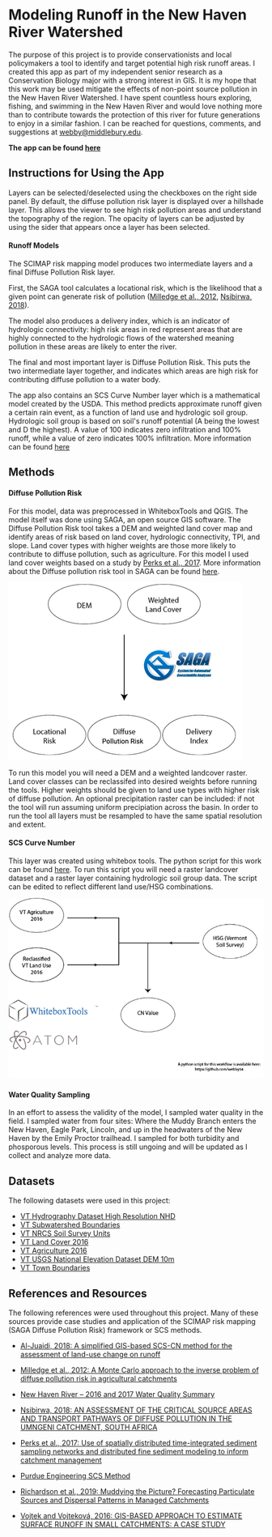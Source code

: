 

# Modeling Runoff in the New Haven River Watershed

The purpose of this project is to provide conservationists and local policymakers a tool to identify and target potential high risk runoff areas. I created this app as part of my independent senior research as a Conservation Biology major with a strong interest in GIS. It is my hope that this work may be used mitigate the effects of non-point source pollution in the New Haven River Watershed. I have spent countless hours exploring, fishing, and swimming in the New Haven River and would love nothing more than to contribute towards the protection of this river for future generations to enjoy in a similar fashion. I can be reached for questions, comments, and suggestions at webby@middlebury.edu.

__The app can be found [here](https://webby.users.earthengine.app/view/newhavenrunoff)__





## Instructions for Using the App


Layers can be selected/deselected using the checkboxes on the right side panel. By default, the diffuse pollution risk layer is displayed over a hillshade layer. This allows the viewer to see high risk pollution areas and understand the topography of the region. The opacity of layers can be adjusted by using the sider that appears once a layer has been selected. 

#### Runoff Models
The SCIMAP risk mapping model produces two intermediate layers and a final Diffuse Pollution Risk layer.

First, the SAGA tool calculates a locational risk, which is the likelihood that a given point can generate risk of pollution ([Milledge et al., 2012](https://www.sciencedirect.com/science/article/pii/S004896971200873X), [Nsibirwa, 2018](https://ukzn-dspace.ukzn.ac.za/handle/10413/17276)).

The model also produces a delivery index, which is an indicator of hydrologic connectivity: high risk areas in red represent areas that are highly connected to the hydrologic flows of the watershed meaning pollution in these areas are likely to enter the river.

The final and most important layer is Diffuse Pollution Risk. This puts the two intermediate layer together, and indicates which areas are high risk for contributing diffuse pollution to a water body.

The app also contains an SCS Curve Number layer which is a mathematical model created by the USDA. This method predicts approximate runoff given a certain rain event, as a function of land use and hydrologic soil group. Hydrologic soil group is based on soil's runoff potential (A being the lowest and D the highest). A value of 100 indicates zero infiltration and 100% runoff, while a value of zero indicates 100% infiltration. More information can be found [here](https://engineering.purdue.edu/mapserve/LTHIA7/documentation/scs.htm#:~:text=The%20SCS%20curve%20number%20method,find%20average%20annual%20runoff%20values.)

## Methods

#### Diffuse Pollution Risk

For this model, data was preprocessed in WhiteboxTools and QGIS. The model itself was done using SAGA, an open source GIS software. The Diffuse Pollution Risk tool takes a DEM and weighted land cover map and identify areas of risk based on land cover, hydrologic connectivity, TPI, and slope. Land cover types with higher weights are those more likely to contribute to diffuse pollution, such as agriculture. For this model I used land cover weights based on a study by [Perks et al., 2017](https://pubmed.ncbi.nlm.nih.gov/28185700/). More information about the Diffuse pollution risk tool in SAGA can be found [here](https://saga-gis.sourceforge.io/saga_tool_doc/8.1.1/sim_hydrology_4.html).

![Diffuse Workflow](diffuseWorkflow.png)

To run this model you will need a DEM and a weighted landcover raster. Land cover classes can be reclassifed into desired weights before running the tools. Higher weights should be given to land use types with higher risk of diffuse pollution. An optional precipitation raster can be included: if not the tool will run assuming uniform precipiation across the basin. In order to run the tool all layers must be resampled to have the same spatial resolution and extent. 

#### SCS Curve Number

This layer was created using whitebox tools. The python script for this work can be found [here](https://github.com/webby34/newHavenRunoff). To run this script you will need a raster landcover dataset and a raster layer containing hydrologic soil group data. The script can be edited to reflect different land use/HSG combinations. 

![SCS Workflow](CNworkflow.png)


#### Water Quality Sampling
In an effort to assess the validity of the model, I sampled water quality in the field. I sampled water from four sites: Where the Muddy Branch enters the New Haven, Eagle Park, Lincoln, and up in the headwaters of the New Haven by the Emily Proctor trailhead. I sampled for both turbidity and phosporous levels. This process is still ungoing and will be updated as I collect and analyze more data. 

## Datasets
The following datasets were used in this project:
- [VT Hydrography Dataset High Resolution NHD](https://geodata.vermont.gov/documents/VCGI::vt-hydrography-dataset-high-resolution-nhd/about)
- [VT Subwatershed Boundaries](https://geodata.vermont.gov/datasets/VCGI::vt-subwatershed-boundaries-huc12/explore?location=43.870450%2C-72.459750%2C8.41)
- [VT NRCS Soil Survey Units](https://geodata.vermont.gov/datasets/VCGI::vt-data-nrcs-soil-survey-units/explore?location=43.875000%2C-72.470000%2C8.41)
- [VT Land Cover 2016](https://geodata.vermont.gov/pages/land-cover)
- [VT Agriculture 2016](https://geodata.vermont.gov/pages/land-cover)
- [VT USGS National Elevation Dataset DEM 10m](https://geodata.vermont.gov/documents/3caf2e5280fe489bb62c3bc5234c4e3e/explore)
- [VT Town Boundaries](https://geodata.vermont.gov/datasets/VCGI::vt-data-town-boundaries-1/explore)



## References and Resources

The following references were used throughout this project. Many of these sources provide case studies and application of the SCIMAP risk mapping (SAGA Diffuse Pollution Risk) framework or SCS methods.

- [Al-Juaidi, 2018: A simplified GIS-based SCS-CN method for the assessment of land-use change on runoff](https://www.researchgate.net/publication/325571714_A_simplified_GIS-based_SCS-CN_method_for_the_assessment_of_land-use_change_on_runoff)

- [Milledge et al., 2012: A Monte Carlo approach to the inverse problem of diffuse pollution risk in agricultural catchments](https://www.sciencedirect.com/science/article/pii/S004896971200873X)

- [New Haven River – 2016 and 2017 Water Quality Summary](https://acrpc.org/wp-content/uploads/2021/03/2017-New-Haven-River.pdf)

- [Nsibirwa, 2018: AN ASSESSMENT OF THE CRITICAL SOURCE AREAS AND TRANSPORT PATHWAYS OF DIFFUSE POLLUTION IN THE UMNGENI CATCHMENT, SOUTH AFRICA](https://ukzn-dspace.ukzn.ac.za/handle/10413/17276)

- [Perks et al., 2017: Use of spatially distributed time-integrated sediment sampling networks and distributed fine sediment modeling to inform catchment management](https://pubmed.ncbi.nlm.nih.gov/28185700/)

- [Purdue Engineering SCS Method](https://engineering.purdue.edu/mapserve/LTHIA7/documentation/scs.htm#:~:text=The%20SCS%20curve%20number%20method,find%20average%20annual%20runoff%20values.)

 - [Richardson et al., 2019: Muddying the Picture? Forecasting Particulate Sources and Dispersal Patterns in Managed Catchments](https://www.frontiersin.org/articles/10.3389/feart.2019.00277/full)

- [Vojtek and Vojteková, 2016: GIS-BASED APPROACH TO ESTIMATE SURFACE RUNOFF IN SMALL CATCHMENTS: A CASE STUDY](https://sciendo.com/article/10.1515/quageo-2016-0030)


